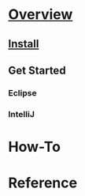 # [Overview](index.md)
## [Install](download.md)
## Get Started 
### Eclipse
### IntelliJ
# How-To
# Reference
